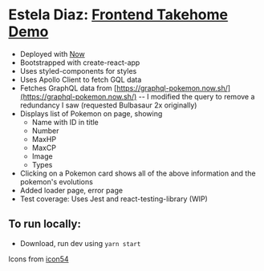 # Estela Diaz: [Frontend Takehome Demo](https://stylindex.esteladiaz.now.sh/)

- Deployed with [Now](https://zeit.co/examples/create-react-app)
- Bootstrapped with create-react-app
- Uses styled-components for styles
- Uses Apollo Client to fetch GQL data
- Fetches GraphQL data from [https://graphql-pokemon.now.sh/](https://graphql-pokemon.now.sh/) -- I modified the query to remove a redundancy I saw (requested Bulbasaur 2x originally)
- Displays list of Pokemon on page, showing
  - Name with ID in title
  - Number
  - MaxHP
  - MaxCP
  - Image
  - Types
- Clicking on a Pokemon card shows all of the above information and the pokemon's evolutions
- Added loader page, error page
- Test coverage: Uses Jest and react-testing-library (WIP)

## To run locally:
- Download, run dev using `yarn start`

Icons from [icon54](https://icon54.com/free-pokemon-go-icons/)